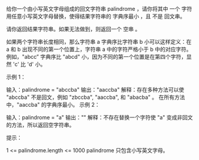 给你一个由小写英文字母组成的回文字符串 palindrome ，请你将其中 一个 字符用任意小写英文字母替换，使得结果字符串的 字典序最小 ，且 不是 回文串。

请你返回结果字符串。如果无法做到，则返回一个 空串 。

如果两个字符串长度相同，那么字符串 a 字典序比字符串 b 小可以这样定义：在 a 和 b 出现不同的第一个位置上，字符串 a 中的字符严格小于 b 中的对应字符。例如，"abcc” 字典序比 "abcd" 小，因为不同的第一个位置是在第四个字符，显然 'c' 比 'd' 小。

示例 1：

输入：palindrome = "abccba"
输出："aaccba"
解释：存在多种方法可以使 "abccba" 不是回文，例如 "zbccba", "aaccba", 和 "abacba" 。
在所有方法中，"aaccba" 的字典序最小。
示例 2：

输入：palindrome = "a"
输出：""
解释：不存在替换一个字符使 "a" 变成非回文的方法，所以返回空字符串。

提示：

1 <= palindrome.length <= 1000
palindrome 只包含小写英文字母。
